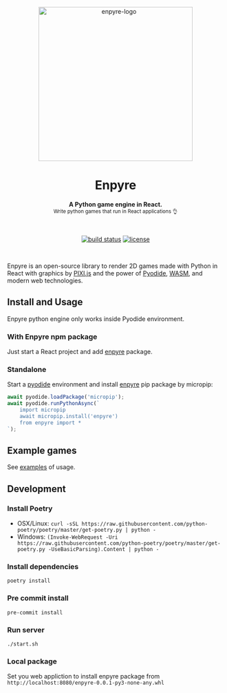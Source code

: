 <p align="center">
  <img src="https://user-images.githubusercontent.com/7717842/173475640-ab6ca0fe-7a92-4369-92c3-3c9b72cdb21f.jpg" alt="enpyre-logo" width="358" />
</p>

<h1 align="center">
  Enpyre
</h1>

<p align="center">
  <strong>A Python game engine in React.</strong>
  <br />
  <sub>Write python games that run in React applications 👌</sub>
</p>

<br />

<p align="center">
  <a href="https://github.com/Enpyre/engine/actions/workflows/build_and_deploy.yml" target="_blank"><img src="https://github.com/Enpyre/engine/actions/workflows/build_and_deploy.yml/badge.svg" alt="build status" /></a>
<!--   <a href="https://www.npmjs.com/package/enpyre/" target="_blank"><img src="https://img.shields.io/npm/v/enpyre/latest" alt="npm version" /></a> -->
  <a href="https://github.com/Enpyre/engine/blob/main/LICENSE" target="_blank"><img src="https://img.shields.io/badge/License-MPL_2.0-brightgreen.svg" alt="license" /></a>
</p>

<br />

Enpyre is an open-source library to render 2D games made with Python in React with graphics by <a href="http://www.pixijs.com/">PIXI.js</a> and the power of <a href="https://pyodide.org/en/stable/">Pyodide</a>, <a href="https://webassembly.org/">WASM</a>, and modern web technologies.

## Install and Usage

Enpyre python engine only works inside Pyodide environment.

### With Enpyre npm package

Just start a React project and add [enpyre](https://www.npmjs.com/package/enpyre) package.

### Standalone

Start a [pyodide](https://pyodide.org/en/stable/usage/quickstart.html) environment and install [enpyre]() pip package by micropip:
```js
await pyodide.loadPackage('micropip');
await pyodide.runPythonAsync(`
    import micropip
    await micropip.install('enpyre')
    from enpyre import *
`);
```

## Example games

See [examples](https://github.com/Enpyre/engine/tree/main/src/examples) of usage.

## Development

### Install Poetry

- OSX/Linux: `curl -sSL https://raw.githubusercontent.com/python-poetry/poetry/master/get-poetry.py | python -`
- Windows: `(Invoke-WebRequest -Uri https://raw.githubusercontent.com/python-poetry/poetry/master/get-poetry.py -UseBasicParsing).Content | python -`

### Install dependencies

`poetry install`

### Pre commit install

`pre-commit install`

### Run server

`./start.sh`

### Local package

Set you web appliction to install enpyre package from `http://localhost:8080/enpyre-0.0.1-py3-none-any.whl`
